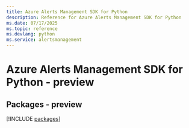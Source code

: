 ```yaml
---
title: Azure Alerts Management SDK for Python
description: Reference for Azure Alerts Management SDK for Python
ms.date: 07/17/2025
ms.topic: reference
ms.devlang: python
ms.service: alertsmanagement
---
```

# Azure Alerts Management SDK for Python - preview
## Packages - preview
[!INCLUDE [packages](alerts-management-index.md)]